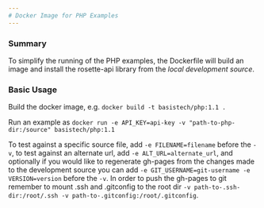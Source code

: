 ```yaml
---
# Docker Image for PHP Examples
---
```

### Summary
To simplify the running of the PHP examples, the Dockerfile will build an image and install the rosette-api library from the *local development source*.

### Basic Usage
Build the docker image, e.g. `docker build -t basistech/php:1.1 .`

Run an example as `docker run -e API_KEY=api-key -v "path-to-php-dir:/source" basistech/php:1.1`

To test against a specific source file, add `-e FILENAME=filename` before the `-v`, to test against an alternate url, add `-e ALT_URL=alternate_url`, and optionally if you would like to regenerate gh-pages from the changes made to the development source you can add `-e GIT_USERNAME=git-username -e VERSION=version` before the `-v`. In order to push the gh-pages to git remember to mount .ssh and .gitconfig to the root dir `-v path-to-.ssh-dir:/root/.ssh -v path-to-.gitconfig:/root/.gitconfig`.